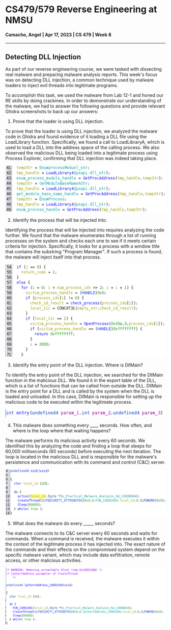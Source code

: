 
# CS479/579 Reverse Engineering at NMSU
#### Camacho, Angel | Apr 17, 2023 | CS 479 | Week 8
---

## Detecting DLL Injection

As part of our reverse engineering course, we were tasked with dissecting real malware and preparing malware analysis reports. This week's focus was on detecting DLL injection, a common technique used by malware loaders to inject evil threads into legitimate programs.

To accomplish this task, we used the malware from Lab 12-1 and honed our RE skills by doing crackmes. In order to demonstrate our understanding of the malware, we had to answer the following questions and provide relevant Ghidra screenshots to back up our answers:

1. Prove that the loader is using DLL injection.

To prove that the loader is using DLL injection, we analyzed the malware code in Ghidra and found evidence of it loading a DLL file using the LoadLibrary function. Specifically, we found a call to LoadLibraryA, which is used to load a DLL into the address space of the calling process. We also observed the malicious DLL being loaded into a legitimate process using Process Explorer, confirming that DLL injection was indeed taking place.

![Alt text](Screenshot%20from%202023-05-13%2019-03-36.png)

2. Identify the process that will be injected into.

Identifying the process that will be injected into requires analyzing the code further. We found that the malware enumerates through a list of running processes on the system and checks each one to see if it meets certain criteria for injection. Specifically, it looks for a process with a window title that contains the substring "Program Manager". If such a process is found, the malware will inject itself into that process.

![Alt text](Screenshot%20from%202023-05-13%2023-31-15.png)

3. Identify the entry point of the DLL injection. Where is DllMain?

To identify the entry point of the DLL injection, we searched for the DllMain function in the malicious DLL. We found it in the export table of the DLL, which is a list of functions that can be called from outside the DLL. DllMain is the entry point for a DLL and is called by the system when the DLL is loaded and unloaded. In this case, DllMain is responsible for setting up the malicious code to be executed within the legitimate process.

![Alt text](Screenshot%20from%202023-05-13%2023-39-19.png)

4. This malware does something every ____ seconds. How often, and where is the loop where that waiting happens?

The malware performs its malicious activity every 60 seconds. We identified this by analyzing the code and finding a loop that sleeps for 60,000 milliseconds (60 seconds) before executing the next iteration. The loop is located in the malicious DLL and is responsible for the malware's persistence and communication with its command and control (C&C) server.

![Alt text](Screenshot%20from%202023-05-13%2023-45-12.png)

5. What does the malware do every _____ seconds?

The malware connects to its C&C server every 60 seconds and waits for commands. When a command is received, the malware executes it within the context of the legitimate process it has injected into. The exact nature of the commands and their effects on the compromised system depend on the specific malware variant, which may include data exfiltration, remote access, or other malicious activities.

![Alt text](Screenshot%20from%202023-05-13%2023-43-10.png)